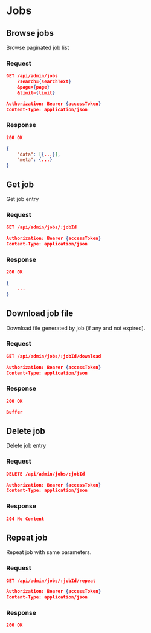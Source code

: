 # Jobs

## Browse jobs

Browse paginated job list

### Request

```json
GET /api/admin/jobs
    ?search={searchText}
    &page={page}
    &limit={limit}

Authorization: Bearer {accessToken}
Content-Type: application/json
```

### Response

```json
200 OK

{
    "data": [{...}],
    "meta": {...}
}
```

## Get job

Get job entry

### Request

```json
GET /api/admin/jobs/:jobId

Authorization: Bearer {accessToken}
Content-Type: application/json
```

### Response

```json
200 OK

{
    ...
}
```

## Download job file

Download file generated by job (if any and not expired).

### Request

```json
GET /api/admin/jobs/:jobId/download

Authorization: Bearer {accessToken}
Content-Type: application/json
```

### Response

```json
200 OK

Buffer
```

## Delete job

Delete job entry

### Request

```json
DELETE /api/admin/jobs/:jobId

Authorization: Bearer {accessToken}
Content-Type: application/json
```

### Response

```json
204 No Content
```

## Repeat job

Repeat job with same parameters.

### Request

```json
GET /api/admin/jobs/:jobId/repeat

Authorization: Bearer {accessToken}
Content-Type: application/json
```

### Response

```json
200 OK
```
